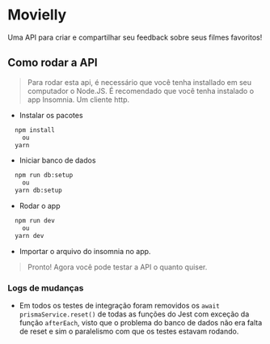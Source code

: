 # Movielly
Uma API para criar e compartilhar seu feedback sobre seus filmes favoritos!

## Como rodar a API
> Para rodar esta api, é necessário que você tenha installado em seu computador o Node.JS.
> É recomendado que você tenha instalado o app Insomnia. Um cliente http.

* Instalar os pacotes
```bash
  npm install
    ou
  yarn
```

* Iniciar banco de dados
```bash
  npm run db:setup
    ou
  yarn db:setup

```

* Rodar o app

```bash
  npm run dev
    ou
  yarn dev
```

* Importar o arquivo do insomnia no app.

> Pronto! Agora você pode testar a API o quanto quiser.

### Logs de mudanças
- Em todos os testes de integração foram removidos os `await prismaService.reset()` de todas as funções do Jest com exceção da função `afterEach`, visto que o problema do banco de dados não era falta de reset e sim o paralelismo com que os testes estavam rodando.
